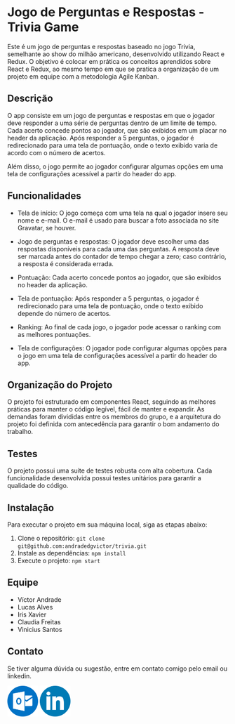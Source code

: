 # Jogo de Perguntas e Respostas - Trivia Game

Este é um jogo de perguntas e respostas baseado no jogo Trivia, semelhante ao show do milhão americano, desenvolvido utilizando React e Redux. O objetivo é colocar em prática os conceitos aprendidos sobre React e Redux, ao mesmo tempo em que se pratica a organização de um projeto em equipe com a metodologia Agile Kanban.

## Descrição

O app consiste em um jogo de perguntas e respostas em que o jogador deve responder a uma série de perguntas dentro de um limite de tempo. Cada acerto concede pontos ao jogador, que são exibidos em um placar no header da aplicação. Após responder a 5 perguntas, o jogador é redirecionado para uma tela de pontuação, onde o texto exibido varia de acordo com o número de acertos.

Além disso, o jogo permite ao jogador configurar algumas opções em uma tela de configurações acessível a partir do header do app.

## Funcionalidades

- Tela de início: O jogo começa com uma tela na qual o jogador insere seu nome e e-mail. O e-mail é usado para buscar a foto associada no site Gravatar, se houver.

- Jogo de perguntas e respostas: O jogador deve escolher uma das respostas disponíveis para cada uma das perguntas. A resposta deve ser marcada antes do contador de tempo chegar a zero; caso contrário, a resposta é considerada errada.

- Pontuação: Cada acerto concede pontos ao jogador, que são exibidos no header da aplicação.

- Tela de pontuação: Após responder a 5 perguntas, o jogador é redirecionado para uma tela de pontuação, onde o texto exibido depende do número de acertos.

- Ranking: Ao final de cada jogo, o jogador pode acessar o ranking com as melhores pontuações.

- Tela de configurações: O jogador pode configurar algumas opções para o jogo em uma tela de configurações acessível a partir do header do app.

## Organização do Projeto

O projeto foi estruturado em componentes React, seguindo as melhores práticas para manter o código legível, fácil de manter e expandir. As demandas foram divididas entre os membros do grupo, e a arquitetura do projeto foi definida com antecedência para garantir o bom andamento do trabalho.

## Testes

O projeto possui uma suíte de testes robusta com alta cobertura. Cada funcionalidade desenvolvida possui testes unitários para garantir a qualidade do código.

## Instalação

Para executar o projeto em sua máquina local, siga as etapas abaixo:

1. Clone o repositório: `git clone git@github.com:andradedgvictor/trivia.git`
2. Instale as dependências: `npm install`
3. Execute o projeto: `npm start`

## Equipe

- Víctor Andrade
- Lucas Alves
- Iris Xavier
- Claudia Freitas
- Vinicius Santos

## Contato

Se tiver alguma dúvida ou sugestão, entre em contato comigo pelo email ou linkedin.

[<img src="https://github.com/andradedgvictor/trivia/blob/main/public/outlook.png?raw=true" width="70" height="70">](mailto:victorandrademg@outlook.com)
[<img src="https://github.com/andradedgvictor/trivia/blob/main/public/linkedin.png?raw=true" width="70" height="70">](https://www.linkedin.com/in/andradedgvictor)